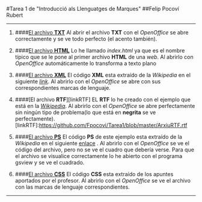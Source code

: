 #Tarea 1 de "Introducció als Llenguatges de Marques"
##Felip Pocoví Rubert
***
1. ####[El archivo **TXT**](https://github.com/Fpocovi/Tarea1/blob/master/ArxiuTXT.txt)
Al abrir el archivo **TXT** con el _OpenOffice_ se abre correctamente y se ve todo perfecto (el acento también).

2. ####[El archivo **HTML**](https://github.com/Fpocovi/Tarea1/blob/master/index.html)
Lo he llamado _index.html_ ya que es el nombre típico que se le pone al primer archivo **HTML** de una _web_. Al abrirlo con _OpenOffice_ automáticamente lo transforma a texto plano

3. ####[El archivo **XML**](https://github.com/Fpocovi/Tarea1/blob/master/arxiuXML.xml)
El código **XML** esta extraído de la _Wikipedia_ en el siguiente [_link_](https://es.wikipedia.org/wiki/Extensible_Markup_Language). Al abrirlo con el _OpenOffice_ se abre con sus correspondientes marcas de lenguaje.

4. ####[El archivo **RTF**][linkRTF]
EL **RTF** lo he creado con el ejemplo que está en la [_Wikipedia_](https://es.wikipedia.org/wiki/Rich_Text_Format). Al abrirlo con el _OpenOffice_ se abre perfectamente sin ningún tipo de problema(lo que está en **negrita** se ve perfectamente).
[linkRTF]:https://github.com/Fpocovi/Tarea1/blob/master/ArxiuRTF.rtf

5. ####[El archivo **PS**](https://github.com/Fpocovi/Tarea1/blob/master/ArxiuPs.ps)
El código **PS** de este ejemplo esta extraído de la _Wikipedia_ en el siguiente [enlace](https://es.wikipedia.org/wiki/PostScript) . Al abrirlo con el _OpenOffice_ se ve el código del archivo, pero no se ve el cuadro que debería verse. Para que el archivo se visualice correctamente lo he abierto con el programa gsview y se ve el cuadrado.

6. ####[El archivo **CSS**](https://github.com/Fpocovi/Tarea1/blob/master/ArxiuCSS.css)
El código **CSS** esta extraído de los apuntes aportados por el profesor. Al abrirlo con el _OpenOffice_ se ve el archivo con las marcas de lenguaje correspondientes.
***

